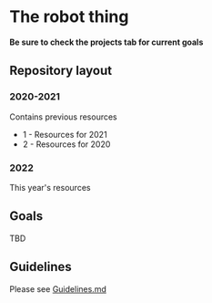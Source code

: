 # The robot thing

**Be sure to check the projects tab for current goals**

## Repository layout

### 2020-2021

Contains previous resources

* 1 - Resources for 2021
* 2 - Resources for 2020

### 2022

This year's resources

## Goals

TBD

## Guidelines

Please see [Guidelines.md](2022/Guidelines.md)
